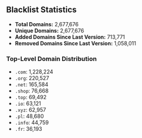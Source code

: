 ## Blacklist Statistics

- **Total Domains:** 2,677,676
- **Unique Domains:** 2,677,676
- **Added Domains Since Last Version:** 713,771
- **Removed Domains Since Last Version:** 1,058,011

### Top-Level Domain Distribution

-  `.com`: 1,228,224
-  `.org`: 220,527
-  `.net`: 165,584
-  `.shop`: 76,668
-  `.top`: 69,492
-  `.io`: 63,121
-  `.xyz`: 62,957
-  `.pl`: 48,680
-  `.info`: 44,759
-  `.fr`: 36,193
